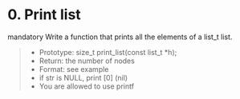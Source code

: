 # 0. Print list
mandatory
Write a function that prints all the elements of a list_t list.

> * Prototype: size_t print_list(const list_t *h);
> * Return: the number of nodes
> * Format: see example
> * if str is NULL, print [0] (nil)
> * You are allowed to use printf
